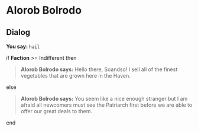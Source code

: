 # Alorob Bolrodo


## Dialog

**You say:** `hail`



if **Faction** >= Indifferent then



>**Alorob Bolrodo says:** Hello there, Soandso! I sell all of the finest vegetables that are grown here in the Haven.


else



>**Alorob Bolrodo says:** You seem like a nice enough stranger but I am afraid all newcomers must see the Patriarch first before we are able to offer our great deals to them.

end
